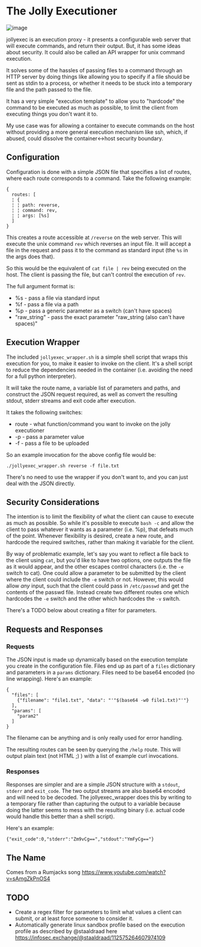 # The Jolly Executioner

![image](https://github.com/singe/jollyexec/assets/1150684/ec2adbf0-05e2-4eb0-9131-bfee386a4a6b)

jollyexec is an execution proxy - it presents a configurable web server that will execute commands, and return their output. But, it has some ideas about security. It could also be called an API wrapper for unix command execution.

It solves some of the hassles of passing files to a command through an HTTP server by doing things like allowing you to specify if a file should be sent as stdin to a process, or whether it needs to be stuck into a temporary file and the path passed to the file.

It has a very simple "execution template" to allow you to "hardcode" the command to be executed as much as possible, to limit the client from executing things you don't want it to.

My use case was for allowing a container to execute commands on the host without providing a more general execution mechanism like ssh, which, if abused, could dissolve the container<->host security boundary.

## Configuration

Configuration is done with a simple JSON file that specifies a list of routes, where each route corresponds to a command. Take the following example:

```
{
  routes: [
  ¦ {
  ¦ ¦ path: reverse,
  ¦ ¦ command: rev,
  ¦ ¦ args: [%s]
  ]
}
```

This creates a route accessible at `/reverse` on the web server. This will execute the unix command `rev` which reverses an input file. It will accept a file in the request and pass it to the command as standard input (the `%s` in the args does that).

So this would be the equivalent of `cat file | rev` being executed on the host. The client is passing the file, but can't control the execution of `rev`.

The full argument format is:

* %s - pass a file via standard input
* %f - pass a file via a path
* %p - pass a generic parameter as a switch (can't have spaces)
* "raw_string" - pass the exact parameter "raw_string (also can't have spaces)"

## Execution Wrapper

The included `jollyexec_wrapper.sh` is a simple shell script that wraps this execution for you, to make it easier to invoke on the client. It's a shell script to reduce the dependencies needed in the container (i.e. avoiding the need for a full python interpreter).

It will take the route name, a variable list of parameters and paths, and construct the JSON request required, as well as convert the resulting stdout, stderr streams and exit code after execution.

It takes the following switches:

* route - what function/command you want to invoke on the jolly executioner
* -p - pass a parameter value
* -f - pass a file to be uploaded

So an example invocation for the above config file would be:

`./jollyexec_wrapper.sh reverse -f file.txt`

There's no need to use the wrapper if you don't want to, and you can just deal with the JSON directly.

## Security Considerations

The intention is to limit the flexibility of what the client can cause to execute as much as possible. So while it's possible to execute `bash -c` and allow the client to pass whatever it wants as a parameter (i.e. %p), that defeats much of the point. Whenever flexibility is desired, create a new route, and hardcode the required switches, rather than making it variable for the client.

By way of problematic example, let's say you want to reflect a file back to the client using `cat`, but you'd like to have two options, one outputs the file as it would appear, and the other escapes control characters (i.e. the `-e` switch to cat). One could allow a parameter to be submitted by the client where the client could include the `-e` switch or not. However, this would allow *any* input, such that the client could pass in `/etc/passwd` and get the contents of the passwd file. Instead create two different routes one which hardcodes the `-e` switch and the other which hardcodes the `-v` switch.

There's a TODO below about creating a filter for parameters.

## Requests and Responses

### Requests

The JSON input is made up dynamically based on the execution template you create in the configuration file. Files end up as part of a `files` dictionary and parameters in a `params` dictionary. Files need to be base64 encoded (no line wrapping). Here's an example:

```
{
  "files": [
    {"filename": "file1.txt", "data": "'"$(base64 -w0 file1.txt)"'"}
  ],
  "params": [
    "param2"
  ]
}
```

The filename can be anything and is only really used for error handling.

The resulting routes can be seen by querying the `/help` route. This will output plain text (not HTML ;) ) with a list of example curl invocations.

### Responses

Responses are simpler and are a simple JSON structure with a `stdout`, `stderr` and `exit_code`. The two output streams are also base64 encoded and will need to be decoded. The jollyexec_wrapper does this by writing to a temporary file rather than capturing the output to a variable because doing the latter seems to mess with the resulting binary (i.e. actual code would handle this better than a shell script).

Here's an example:

```
{"exit_code":0,"stderr":"Zm9vCg==","stdout":"YmFyCg=="}
```

## The Name

Comes from a Rumjacks song https://www.youtube.com/watch?v=sAmgZkPnOS4

## TODO

* Create a regex filter for parameters to limit what values a client can submit, or at least force someone to consider it.
* Automatically generate linux sandbox profile based on the execution profile as described by @staaldraad here https://infosec.exchange/@staaldraad/112575264607974109
